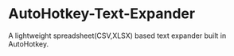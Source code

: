 # AutoHotkey-Text-Expander
A lightweight spreadsheet(CSV,XLSX) based text expander built in AutoHotkey.
